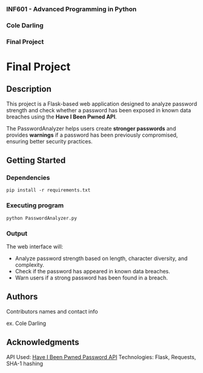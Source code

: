 ### INF601 - Advanced Programming in Python  
### Cole Darling  
### Final Project  

# Final Project

## Description
This project is a Flask-based web application designed to analyze password strength and check whether a password has been exposed in known data breaches using the **Have I Been Pwned API**.  

The PasswordAnalyzer helps users create **stronger passwords** and provides **warnings** if a password has been previously compromised, ensuring better security practices.  

## Getting Started  

### Dependencies

```
pip install -r requirements.txt
```

### Executing program

```
python PasswordAnalyzer.py
```

### Output
The web interface will:

- Analyze password strength based on length, character diversity, and complexity.
- Check if the password has appeared in known data breaches.
- Warn users if a strong password has been found in a breach.

## Authors

Contributors names and contact info

ex. Cole Darling

## Acknowledgments

API Used: [Have I Been Pwned Password API](https://haveibeenpwned.com/) 
Technologies: Flask, Requests, SHA-1 hashing
